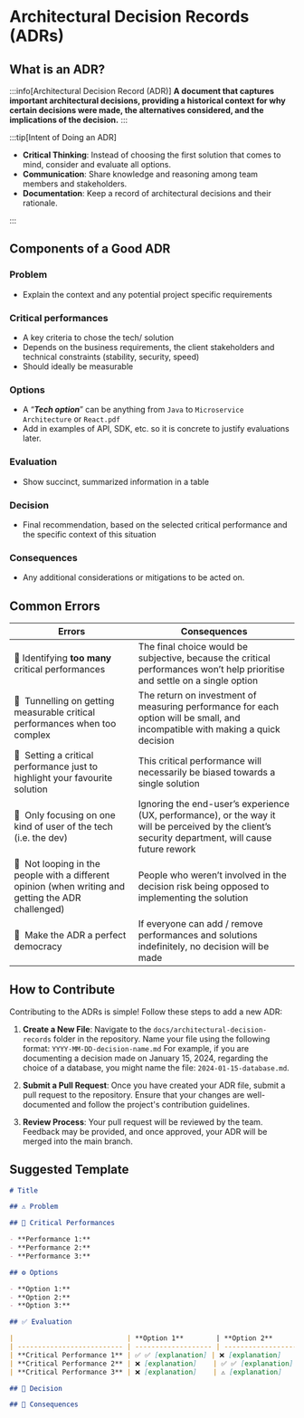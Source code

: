 # Architectural Decision Records (ADRs)

## What is an ADR?

:::info[Architectural Decision Record (ADR)]
**A document that captures important architectural decisions, providing a historical context for why certain decisions were made, the alternatives considered, and the implications of the decision.**
:::

:::tip[Intent of Doing an ADR]

- **Critical Thinking**: Instead of choosing the first solution that comes to mind, consider and evaluate all options.
- **Communication**: Share knowledge and reasoning among team members and stakeholders.
- **Documentation**: Keep a record of architectural decisions and their rationale.

:::

## Components of a Good ADR

### Problem

- Explain the context and any potential project specific requirements

### Critical performances

- A key criteria to chose the tech/ solution
- Depends on the business requirements, the client stakeholders and technical constraints (stability, security, speed)
- Should ideally be measurable

### Options

- A “**_Tech option_**” can be anything from `Java` to `Microservice Architecture` or `React.pdf`
- Add in examples of API, SDK, etc. so it is concrete to justify evaluations later.

### Evaluation

- Show succinct, summarized information in a table

### Decision

- Final recommendation, based on the selected critical performance and the specific context of this situation

### Consequences

- Any additional considerations or mitigations to be acted on.

## Common Errors

| **Errors**                                                                                           | **Consequences**                                                                                                                                    |
| ---------------------------------------------------------------------------------------------------- | --------------------------------------------------------------------------------------------------------------------------------------------------- |
| 🚨 Identifying **too many** critical performances                                                    | The final choice would be subjective, because the critical performances won’t help prioritise and settle on a single option                         |
| 🚨  Tunnelling on getting measurable critical performances when too complex                          | The return on investment of measuring performance for each option will be small, and incompatible with making a quick decision                      |
| 🚨  Setting a critical performance just to highlight your favourite solution                         | This critical performance will necessarily be biased towards a single solution                                                                      |
| 🚨  Only focusing on one kind of user of the tech (i.e. the dev)                                     | Ignoring the end-user’s experience (UX, performance), or the way it will be perceived by the client’s security department, will cause future rework |
| 🚨  Not looping in the people with a different opinion (when writing and getting the ADR challenged) | People who weren’t involved in the decision risk being opposed to implementing the solution                                                         |
| 🚨  Make the ADR a perfect democracy                                                                 | If everyone can add / remove performances and solutions indefinitely, no decision will be made                                                      |

## How to Contribute

Contributing to the ADRs is simple! Follow these steps to add a new ADR:

1. **Create a New File**: Navigate to the `docs/architectural-decision-records` folder in the repository.
   Name your file using the following format: `YYYY-MM-DD-decision-name.md`
   For example, if you are documenting a decision made on January 15, 2024, regarding the choice of a database, you might name the file: `2024-01-15-database.md`.

2. **Submit a Pull Request**: Once you have created your ADR file, submit a pull request to the repository. Ensure that your changes are well-documented and follow the project's contribution guidelines.

3. **Review Process**: Your pull request will be reviewed by the team. Feedback may be provided, and once approved, your ADR will be merged into the main branch.

## Suggested Template

```markdown
# Title

## ⚠️ Problem

## 💯 Critical Performances

- **Performance 1:**
- **Performance 2:**
- **Performance 3:**

## ⚙️ Options

- **Option 1:**
- **Option 2:**
- **Option 3:**

## ✅ Evaluation

|                            | **Option 1**        | **Option 2**        | **Option 3**        |
| -------------------------- | ------------------- | ------------------- | ------------------- |
| **Critical Performance 1** | ✅ ✅ [explanation] | ❌ [explanation]    | ✅ [explanation]    |
| **Critical Performance 2** | ❌ [explanation]    | ✅ ✅ [explanation] | ✅ ✅ [explanation] |
| **Critical Performance 3** | ❌ [explanation]    | ⚠️ [explanation]    | ❌ [explanation]c   |

## 🌳 Decision

## 🚨 Consequences
```
